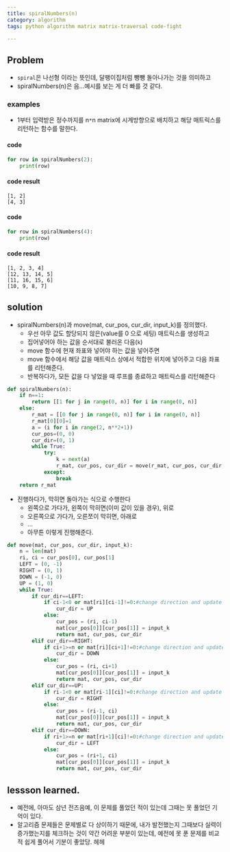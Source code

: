 ```yaml
---
title: spiralNumbers(n)
category: algorithm
tags: python algorithm matrix matrix-traversal code-fight

---
```


## Problem

- `spiral`은 나선형 이라는 뜻인데, 달팽이집처럼 뺑뺑 돌아나가는 것을 의미하고
- spiralNumbers(n)은 음...예시를 보는 게 더 빠를 것 같다. 

### examples

- 1부터 입력받은 정수까지를 n`*`n matrix에 시계방향으로 배치하고 해당 매트릭스를 리턴하는 함수를 말한다. 

#### code 

```python
for row in spiralNumbers(2):
    print(row)
```

#### code result

```
[1, 2]
[4, 3]
```

#### code 

```python
for row in spiralNumbers(4):
    print(row)
```
#### code result 

```
[1, 2, 3, 4]
[12, 13, 14, 5]
[11, 16, 15, 6]
[10, 9, 8, 7]
```

## solution

- spiralNumbers(n)과 move(mat, cur_pos, cur_dir, input_k)를 정의했다. 
	- 우선 아무 값도 할당되지 않은(value를 0 으로 세팅) 매트릭스를 생성하고
	- 집어넣어야 하는 값을 순서대로 불러온 다음(`k`)
	- move 함수에 현재 좌표와 넣어야 하는 값을 넣어주면
	- move 함수에서 해당 값을 매트릭스 상에서 적합한 위치에 넣어주고 다음 좌표를 리턴해준다. 
	- 반복하다가, 모든 값을 다 넣었을 때 루프를 종료하고 매트릭스를 리턴해준다

```python
def spiralNumbers(n):
    if n==1:
        return [[1 for j in range(0, n)] for i in range(0, n)] 
    else:
        r_mat = [[0 for j in range(0, n)] for i in range(0, n)]
        r_mat[0][0]=1
        a = (i for i in range(2, n**2+1))
        cur_pos=(0, 0)
        cur_dir=(0, 1)
        while True:
            try:
                k = next(a)
                r_mat, cur_pos, cur_dir = move(r_mat, cur_pos, cur_dir, k) 
            except:
                break
    return r_mat
```


- 진행하다가, 막히면 돌아가는 식으로 수행한다 
	- 왼쪽으로 가다가, 왼쪽이 막히면(이미 값이 있을 경우), 위로 
	- 오른쪽으로 가다가, 오른쪼이 막히면, 아래로
	- ... 
	- 아무튼 이렇게 진행해준다. 

```python
def move(mat, cur_pos, cur_dir, input_k):
    n = len(mat)
    ri, ci = cur_pos[0], cur_pos[1]
    LEFT = (0, -1)
    RIGHT = (0, 1)
    DOWN = (-1, 0)
    UP = (1, 0)
    while True:
        if cur_dir==LEFT:
            if ci-1<0 or mat[ri][ci-1]!=0:#change direction and update 
                cur_dir = UP
            else:
                cur_pos = (ri, ci-1)
                mat[cur_pos[0]][cur_pos[1]] = input_k
                return mat, cur_pos, cur_dir
        elif cur_dir==RIGHT:
            if ci+1>=n or mat[ri][ci+1]!=0:#change direction and update 
                cur_dir = DOWN
            else:
                cur_pos = (ri, ci+1)
                mat[cur_pos[0]][cur_pos[1]] = input_k
                return mat, cur_pos, cur_dir
        elif cur_dir==UP:
            if ri-1<0 or mat[ri-1][ci]!=0:#change direction and update 
                cur_dir = RIGHT
            else:
                cur_pos = (ri-1, ci)
                mat[cur_pos[0]][cur_pos[1]] = input_k
                return mat, cur_pos, cur_dir
        elif cur_dir==DOWN:
            if ri+1>=n or mat[ri+1][ci]!=0:#change direction and update 
                cur_dir = LEFT
            else:
                cur_pos = (ri+1, ci)
                mat[cur_pos[0]][cur_pos[1]] = input_k
                return mat, cur_pos, cur_dir
```

## lessson learned. 

- 예전에, 아마도 삼년 전즈음예, 이 문제를 풀었던 적이 있는데 그때는 못 풀었던 기억이 있다. 
- 알고리즘 문제들은 문제별로 다 상이하기 때문에, 내가 발전했는지 그때보다 실력이 증가했는지를 체크하는 것이 약간 어려운 부분이 있는데, 예전에 못 푼 문제를 비교적 쉽게 풀어서 기분이 좋았당. 헤헤 
